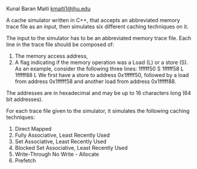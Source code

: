 Kunal Baran Maiti
kmaiti1@jhu.edu

A cache simulator written in C++, 
that accepts an abbreviated memory trace file as an input, then simulates six different caching techniques on it.

The input to the simulator has to be an abbreviated memory trace file. 
Each line in the trace file should be composed of:
1) The memory access address, 
2) A flag indicating if the memory operation was a Load (L) or a store (S).
As an example, consider the following three lines:
1fffff50 S 
1fffff58 L 
1fffff88 L 
We first have a store to address 0x1fffff50, 
followed by a load from address 0x1fffff58 
and another load from address 0x1fffff88.

The addresses are in hexadecimal and may be up to 16 characters long (64 bit addresses). 

For each trace file given to the simulator, it simulates the following caching techniques:
1) Direct Mapped 
2) Fully Associative, Least Recently Used 
3) Set Associative, Least Recently Used 
4) Blocked Set Associative, Least Recently Used 
5) Write-Through No Write - Allocate 
6) Prefetch
